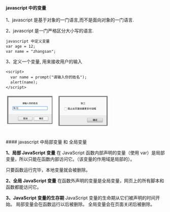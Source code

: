 #### javascript 中的变量

1、javascript 是基于对象的一门语言,而不是面向对象的一门语言.

2、javascript 是一门严格区分大小写的语言.

 ```
 javascript 中定义变量
 var age = 12;
 var name = "zhangsan";
 ```

3、定义一个变量, 用来接收用户的输入

```
<script>
  var name = prompt("请输入你的姓名");
  alert(name);
</script>
```
![](/assets/Snip20190114_14.png)




<br>
#### javascript 中局部变量 和 全局变量


**1、局部 JavaScript 变量**
在 JavaScript 函数内部声明的变量（使用 var）是局部变量，所以只能在函数内部访问它。（该变量的作用域是局部的）。
 
只要函数运行完毕，本地变量就会被删除。



**2、全局 JavaScript 变量**
在函数外声明的变量是全局变量，网页上的所有脚本和函数都能访问它。



**3、JavaScript 变量的生存期**
JavaScript 变量的生命期从它们被声明的时间开始。
局部变量会在函数运行以后被删除。
全局变量会在页面关闭后被删除。